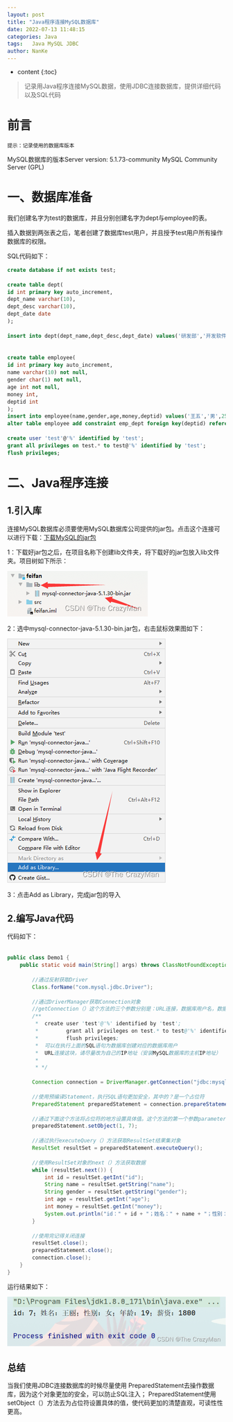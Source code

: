```yaml
---
layout: post
title: "Java程序连接MySQL数据库"
date: 2022-07-13 11:48:15
categories: Java
tags:   Java MySQL JDBC
author: NanKe
---
```


* content
{:toc}
> 记录用Java程序连接MySQL数据，使用JDBC连接数据库，提供详细代码以及SQL代码



# 前言

`提示：记录使用的数据库版本`

MySQL数据库的版本Server version: 5.1.73-community MySQL Community Server (GPL)

# 一、数据库准备
我们创建名字为test的数据库，并且分别创建名字为dept与employee的表。

插入数据到两张表之后，笔者创建了数据库test用户，并且授予test用户所有操作数据库的权限。

SQL代码如下：
```sql
create database if not exists test;

create table dept(
id int primary key auto_increment,
dept_name varchar(10),
dept_desc varchar(10),
dept_date date
);

insert into dept(dept_name,dept_desc,dept_date) values('研发部','开发软件','2014-12-14'),('财务部','发工资','2014-10-14'),('市场部','销售软件','2015-11-02');


create table employee(
id int primary key auto_increment,
name varchar(10) not null,
gender char(1) not null,
age int not null,
money int,
deptid int
);
insert into employee(name,gender,age,money,deptid) values('王五','男',25,3000,1),('李明','男',23,2500,1),('王二小','男',23,2356,2),('陈发','男',22,3600,2),('小明','男',21,3100,3),('苏奇','男',24,2800,3),('王丽','女',19,1800,1),('李芳','女',18,1900,2);
alter table employee add constraint emp_dept foreign key(deptid) references dept(id);

create user 'test'@'%' identified by 'test';
grant all privileges on test.* to test@'%' identified by 'test';
flush privileges;

```

# 二、Java程序连接
## 1.引入库

连接MySQL数据库必须要使用MySQL数据库公司提供的jar包。点击这个连接可以进行下载：[下载MySQL的jar包](https://repo1.maven.org/maven2/mysql/mysql-connector-java/5.1.30/mysql-connector-java-5.1.30.jar)

1：下载好jar包之后，在项目名称下创建lib文件夹，将下载好的jar包放入lib文件夹。项目树如下所示：

![项目树](https://raw.githubusercontent.com/crazymen-nanke/image/master/note/202303181213067.png)

2：选中mysql-connector-java-5.1.30-bin.jar包，右击鼠标效果图如下：

![点击Add as Library](https://raw.githubusercontent.com/crazymen-nanke/image/master/note/202303181213016.png)

3：点击Add as Library，完成jar包的导入

## 2.编写Java代码

代码如下：
```java

public class Demo1 {
    public static void main(String[] args) throws ClassNotFoundException, SQLException {

        //通过反射获取Driver
        Class.forName("com.mysql.jdbc.Driver");

        //通过DriverManager获取Connection对象
        //getConnection（）这个方法的三个参数分别是：URL连接，数据库用户名，数据库用户名密码。
        /**
         *  create user 'test'@'%' identified by 'test';
         *         grant all privileges on test.* to test@'%' identified by 'test';
         *         flush privileges;
         *  可以在执行上面的SQL语句为数据库创建对应的数据库用户
         *  URL连接这块，请尽量改为自己的IP地址（安装MySQL数据库的主机IP地址）
         * 
         * */
        
        Connection connection = DriverManager.getConnection("jdbc:mysql://81.70.153.180:3306/test?serverTimezone=Asia/Shanghai", "test", "test");

        //使用预编译Statement，执行SQL语句更加安全，其中的？是一个占位符
        PreparedStatement preparedStatement = connection.prepareStatement("select * from employee where id =?");

        //通过下面这个方法将占位符的地方设置具体值。这个方法的第一个参数parameterIndex是从1开始
        preparedStatement.setObject(1, 7);

        //通过执行executeQuery（）方法获取ResultSet结果集对象
        ResultSet resultSet = preparedStatement.executeQuery();

        //使用ResultSet对象的next（）方法获取数据
        while (resultSet.next()) {
            int id = resultSet.getInt("id");
            String name = resultSet.getString("name");
            String gender = resultSet.getString("gender");
            int age = resultSet.getInt("age");
            int money = resultSet.getInt("money");
            System.out.println("id：" + id + "；姓名：" + name + "；性别：" + gender + "；年龄：" + age + "；薪资：" + money);
        }
        
        //使用完记得关闭连接
        resultSet.close();
        preparedStatement.close();
        connection.close();
    }
}

```
运行结果如下：

![运行结果](https://raw.githubusercontent.com/crazymen-nanke/image/master/note/202303181213074.png)

## 总结

当我们使用JDBC连接数据库的时候尽量使用 PreparedStatement去操作数据库，因为这个对象更加的安全，可以防止SQL注入； PreparedStatement使用setObject（）方法去为占位符设置具体的值，使代码更加的清楚直观，可读性性更高。